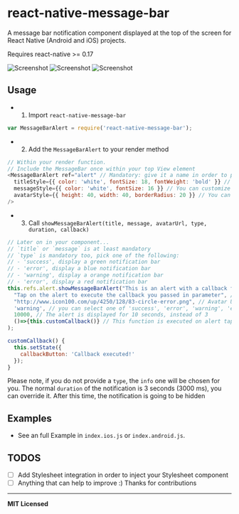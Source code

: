 # react-native-message-bar
A message bar notification component displayed at the top of the screen for React Native (Android and iOS) projects.

Requires react-native >= 0.17

 ![Screenshot](http://s17.postimg.org/pb540h733/image.png)
 ![Screenshot](http://s15.postimg.org/auad1m2bv/image.png)
 ![Screenshot](http://s28.postimg.org/nk7aa5ewt/image.png)

 
## Usage

- 1. Import `react-native-message-bar`
```javascript
var MessageBarAlert = require('react-native-message-bar');
```

- 2. Add the `MessageBarAlert` to your render method
```javascript
// Within your render function.
// Include the MessageBar once within your top View element
<MessageBarAlert ref="alert" // Mandatory: give it a name in order to perform the show/hide methods
  titleStyle={{ color: 'white', fontSize: 18, fontWeight: 'bold' }} // You can customize the text title, if you do not provide this attribute, the component will apply this style
  messageStyle={{ color: 'white', fontSize: 16 }} // You can customize the text message, if you do not provide this attribute, the component will apply this style
  avatarStyle={{ height: 40, width: 40, borderRadius: 20 }} // You can customize the avatar rendering, if you do not provide this attribute, the component will apply this style
/>
```

- 3. Call `showMessageBarAlert(title, message, avatarUrl, type, duration, callback)`
```javascript
// Later on in your component...
// `title` or `message` is at least mandatory
// `type` is mandatory too, pick one of the following:
// - 'success', display a green notification bar
// - 'error', display a blue notification bar
// - 'warning', display a orange notification bar
// - 'error', display a red notification bar
this.refs.alert.showMessageBarAlert("This is an alert with a callback function", // Title of the alert
  "Tap on the alert to execute the callback you passed in parameter", // Message of the alert
  "http://www.icon100.com/up/4250/128/83-circle-error.png", // Avatar URL of the alert
  'warning', // you can select one of 'success', 'error', 'warning', 'error'
  10000, // The alert is displayed for 10 seconds, instead of 3
  ()=>{this.customCallback()} // This function is executed on alert tap
);

customCallback() {
  this.setState({
    callbackButton: 'Callback executed!'
  });
}
```
Please note, if you do not provide a `type`, the `info` one will be chosen for you.
The normal `duration` of the notification is 3 seconds (3000 ms), you can override it. After this time, the notification is going to be hidden


## Examples

- See an full Example in `index.ios.js` or `index.android.js`.


## TODOS

- [ ] Add Stylesheet integration in order to inject your Stylesheet component
- [ ] Anything that can help to improve :) Thanks for contributions

---

**MIT Licensed**
